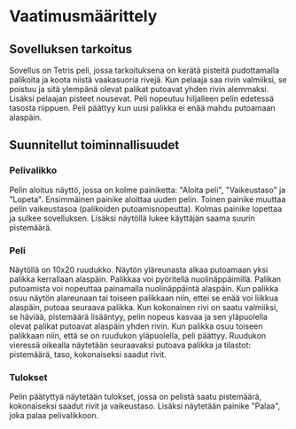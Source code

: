 # Vaatimusmäärittely

## Sovelluksen tarkoitus
Sovellus on Tetris peli, jossa tarkoituksena on kerätä pisteitä pudottamalla palikoita ja koota niistä vaakasuoria rivejä.
Kun pelaaja saa rivin valmiiksi, se poistuu ja sitä ylempänä olevat palikat putoavat yhden rivin alemmaksi.
Lisäksi pelaajan pisteet nousevat.
Peli nopeutuu hiljalleen pelin edetessä tasosta riippuen.
Peli päättyy kun uusi palikka ei enää mahdu putoamaan alaspäin.

## Suunnitellut toiminnallisuudet

### Pelivalikko
Pelin aloitus näyttö, jossa on kolme painiketta: "Aloita peli", "Vaikeustaso" ja "Lopeta".
Ensimmäinen painike aloittaa uuden pelin.
Toinen painike muuttaa pelin vaikeustasoa (palikoiden putoamisnopeutta).
Kolmas painike lopettaa ja sulkee sovelluksen.
Lisäksi näytöllä lukee käyttäjän saama suurin pistemäärä.

### Peli
Näytöllä on 10x20 ruudukko.
Näytön yläreunasta alkaa putoamaan yksi palikka kerrallaan alaspäin.
Palikkaa voi pyöritellä nuolinäppäimillä.
Palikan putoamista voi nopeuttaa painamalla nuolinäppäintä alaspäin.
Kun palikka osuu näytön alareunaan tai toiseen palikkaan niin, ettei se enää voi liikkua alaspäin, putoaa seuraava palikka.
Kun kokonainen rivi on saatu valmiiksi, se häviää, pistemäärä lisääntyy, pelin nopeus kasvaa ja sen yläpuolella olevat palikat putoavat alaspäin yhden rivin.
Kun palikka osuu toiseen palikkaan niin, että se on ruudukon yläpuolella, peli päättyy.
Ruudukon vieressä oikealla näytetään seuraavaksi putoava palikka ja tilastot: pistemäärä, taso, kokonaiseksi saadut rivit.

### Tulokset
Pelin päätyttyä näytetään tulokset, jossa on pelistä saatu pistemäärä, kokonaiseksi saadut rivit ja vaikeustaso.
Lisäksi näytetään painike "Palaa", joka palaa pelivalikkoon.